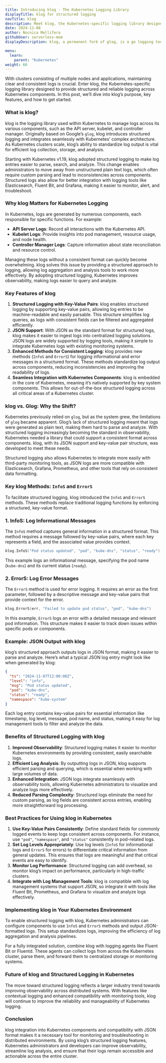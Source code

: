 ```yaml
---
title: Introducing klog - The Kubernetes Logging Library
displayTitle: klog for structured logging
navTitle: klog
description: Meet klog, the Kubernetes-specific logging library designed to provide structured and reliable logging across Kubernetes components. In this post, we’ll dive into klog’s purpose, key features, and how it’s transforming logging in Kubernetes.
date: 2024-11-08
author: Nocnica Mellifera
githubUser: serverless-mom
displayDescription: klog, a permanent fork of glog, is a go logging tool focused on structured logging in a Kubernetes envrionment.

menu:
  learn:
    parent: "Kubernetes"
weight: 60
---
```


With clusters consisting of multiple nodes and applications, maintaining clear and consistent logs is crucial. Enter klog, the Kubernetes-specific logging library designed to provide structured and reliable logging across Kubernetes components. In this post, we’ll dive into klog’s purpose, key features, and how to get started.

### What is klog?

klog is the logging library used within Kubernetes to manage logs across its various components, such as the API server, kubelet, and controller manager. Originally based on Google’s `glog`, klog introduces structured logging and integrates seamlessly with Kubernetes’ complex architecture. As Kubernetes clusters scale, klog’s ability to standardize log output is vital for efficient log collection, storage, and analysis.

Starting with Kubernetes v1.19, klog adopted structured logging to make log entries easier to parse, search, and analyze. This change enables administrators to move away from unstructured plain text logs, which often require custom parsing and lead to inconsistencies across components. Structured logs also allow for better integration with logging tools like Elasticsearch, Fluent Bit, and Grafana, making it easier to monitor, alert, and troubleshoot.

### Why klog Matters for Kubernetes Logging

In Kubernetes, logs are generated by numerous components, each responsible for specific functions. For example:

- **API Server Logs**: Record all interactions with the Kubernetes API.
- **Kubelet Logs**: Provide insights into pod management, resource usage, and node health.
- **Controller Manager Logs**: Capture information about state reconciliation and resource control.

Managing these logs without a consistent format can quickly become overwhelming. klog solves this issue by providing a structured approach to logging, allowing log aggregation and analysis tools to work more effectively. By adopting structured logging, Kubernetes improves observability, making logs easier to query and analyze.

### Key Features of klog

1. **Structured Logging with Key-Value Pairs**:
klog enables structured logging by supporting key-value pairs, allowing log entries to be machine-readable and easily parsable. This structure simplifies log queries, as logs with consistent fields can be filtered and aggregated efficiently.
2. **JSON Support**:
With JSON as the standard format for structured logs, klog makes it easier to ingest logs into centralized logging solutions. JSON logs are widely supported by logging tools, making it simple to integrate Kubernetes logs with existing monitoring systems.
3. **Enhanced Methods for Consistent Logging**:
klog provides new methods (`InfoS` and `ErrorS`) for logging informational and error messages in a structured format. These methods standardize log output across components, reducing inconsistencies and improving the readability of logs.
4. **Seamless Integration with Kubernetes Components**:
klog is embedded in the core of Kubernetes, meaning it’s natively supported by key system components. This allows for out-of-the-box structured logging across all critical areas of a Kubernetes cluster.

### klog vs. Glog: Why the Shift?

Kubernetes previously relied on `glog`, but as the system grew, the limitations of `glog` became apparent. Glog’s lack of structured logging meant that logs were generated as plain text, making them hard to parse and analyze. With structured logging increasingly becoming the standard in observability, Kubernetes needed a library that could support a consistent format across components. klog, with its JSON support and key-value pair structure, was developed to meet these needs.

Structured logging also allows Kubernetes to integrate more easily with third-party monitoring tools, as JSON logs are more compatible with Elasticsearch, Grafana, Prometheus, and other tools that rely on consistent data formatting.

### Key klog Methods: `InfoS` and `ErrorS`

To facilitate structured logging, klog introduced the `InfoS` and `ErrorS` methods. These methods replace traditional logging functions by enforcing a structured, key-value format.

### 1. **InfoS**: Log Informational Messages

The `InfoS` method captures general information in a structured format. This method requires a message followed by key-value pairs, where each key represents a field, and the associated value provides context.

```go
klog.InfoS("Pod status updated", "pod", "kube-dns", "status", "ready")

```

This example logs an informational message, specifying the pod name (`kube-dns`) and its current status (`ready`).

### 2. **ErrorS**: Log Error Messages

The `ErrorS` method is used for error logging. It requires an error as the first parameter, followed by a descriptive message and key-value pairs that provide context for the error.

```go
klog.ErrorS(err, "Failed to update pod status", "pod", "kube-dns")

```

In this example, `ErrorS` logs an error with a detailed message and relevant pod information. This structure makes it easier to track down issues within specific pods or components.

### Example: JSON Output with klog

klog’s structured approach outputs logs in JSON format, making it easier to parse and analyze. Here’s what a typical JSON log entry might look like when generated by klog:

```json
{
  "ts": "2024-11-07T12:00:00Z",
  "level": "info",
  "msg": "Pod status updated",
  "pod": "kube-dns",
  "status": "ready",
  "namespace": "kube-system"
}

```

Each log entry contains key-value pairs for essential information like timestamp, log level, message, pod name, and status, making it easy for log management tools to filter and analyze the data.

### Benefits of Structured Logging with klog

1. **Improved Observability**: Structured logging makes it easier to monitor Kubernetes environments by providing consistent, easily searchable logs.
2. **Efficient Log Analysis**: By outputting logs in JSON, klog supports efficient parsing and querying, which is essential when working with large volumes of data.
3. **Enhanced Integration**: JSON logs integrate seamlessly with observability tools, allowing Kubernetes administrators to visualize and analyze logs more effectively.
4. **Reduced Parsing Complexity**: Structured logs eliminate the need for custom parsing, as log fields are consistent across entries, enabling more straightforward log processing.

### Best Practices for Using klog in Kubernetes

1. **Use Key-Value Pairs Consistently**: Define standard fields for commonly logged events to keep logs consistent across components. For instance, use `"pod"`, `"namespace"`, and `"status"` consistently in pod-related logs.
2. **Set Log Levels Appropriately**: Use log levels (`InfoS` for informational logs and `ErrorS` for errors) to differentiate critical information from general updates. This ensures that logs are meaningful and that critical events are easy to identify.
3. **Monitor Log Performance**: Structured logging can add overhead, so monitor klog’s impact on performance, particularly in high-traffic clusters.
4. **Integrate with Log Management Tools**: klog is compatible with log management systems that support JSON, so integrate it with tools like Fluent Bit, Prometheus, and Grafana to visualize and analyze logs effectively.

### Implementing klog in Your Kubernetes Environment

To enable structured logging with klog, Kubernetes administrators can configure components to use `InfoS` and `ErrorS` methods and output JSON-formatted logs. This setup standardizes logs, improving the efficiency of log aggregation and analysis pipelines.

For a fully integrated solution, combine klog with logging agents like Fluent Bit or Fluentd. These agents can collect logs from across the Kubernetes cluster, parse them, and forward them to centralized storage or monitoring systems.

### Future of klog and Structured Logging in Kubernetes

The move toward structured logging reflects a larger industry trend towards improving observability across distributed systems. With features like contextual logging and enhanced compatibility with monitoring tools, klog will continue to improve the reliability and manageability of Kubernetes logging.

### Conclusion

klog  integration into Kubernetes components and compatibility with JSON format makes it a necessary tool for monitoring and troubleshooting in distributed environments. By using klog’s structured logging features, Kubernetes administrators and developers can improve observability, streamline log analysis, and ensure that their logs remain accessible and actionable across the entire cluster.